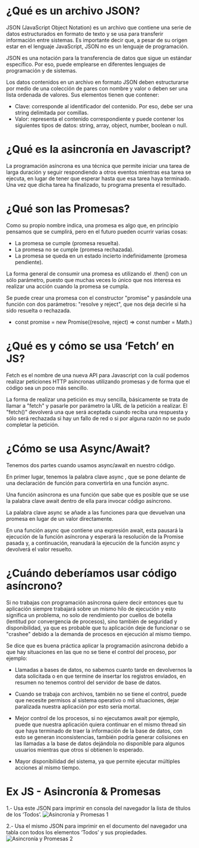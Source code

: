 # ¿Qué es un archivo JSON?
JSON (JavaScript Object Notation) es un archivo que contiene una serie de datos estructurados en formato de texto y se usa para transferir información entre sistemas. Es importante decir que, a pesar de su origen estar en el lenguaje JavaScript, JSON no es un lenguaje de programación.

JSON es una notación para la transferencia de datos que sigue un estándar específico. Por eso, puede emplearse en diferentes lenguajes de programación y de sistemas.

Los datos contenidos en un archivo en formato JSON deben estructurarse por medio de una colección de pares con nombre y valor o deben ser una lista ordenada de valores. Sus elementos tienen que contener:

- Clave: corresponde al identificador del contenido. Por eso, debe ser una string delimitada por comillas.
- Valor: representa el contenido correspondiente y puede contener los siguientes tipos de datos: string, array, object, number, boolean o null.

# ¿Qué es la asincronía en Javascript?
La programación asíncrona es una técnica que permite iniciar una tarea de larga duración y seguir respondiendo a otros eventos mientras esa tarea se ejecuta, en lugar de tener que esperar hasta que esa tarea haya terminado. Una vez que dicha tarea ha finalizado, tu programa presenta el resultado.

# ¿Qué son las Promesas?
Como su propio nombre indica, una promesa es algo que, en principio pensamos que se cumplirá, pero en el futuro pueden ocurrir varias cosas:

- La promesa se cumple (promesa resuelta).
- La promesa no se cumple (promesa rechazada).
- La promesa se queda en un estado incierto indefinidamente (promesa pendiente).

La forma general de consumir una promesa es utilizando el .then() con un sólo parámetro, puesto que muchas veces lo único que nos interesa es realizar una acción cuando la promesa se cumpla.

Se puede crear una promesa con el constructor "promise" y pasándole una función con dos parámetros: "resolve y reject", que nos deja decirle si ha sido resuelta o rechazada. 
* const promise = new Promise((resolve, reject) => const number = Math.)

# ¿Qué es y cómo se usa ‘Fetch’ en JS?
Fetch es el nombre de una nueva API para Javascript con la cuál podemos realizar peticiones HTTP asíncronas utilizando promesas y de forma que el código sea un poco más sencillo.

La forma de realizar una petición es muy sencilla, básicamente se trata de llamar a "fetch" y pasarle por parámetro la URL de la petición a realizar. El "fetch()" devolverá una que será aceptada cuando reciba una respuesta y sólo será rechazada si hay un fallo de red o si por alguna razón no se pudo completar la petición.

# ¿Cómo se usa Async/Await?
Tenemos dos partes cuando usamos async/await en nuestro código.

En primer lugar, tenemos la palabra clave async , que se pone delante de una declaración de función para convertirla en una función async.

Una función asíncrona es una función que sabe que es posible que se use la palabra clave await dentro de ella para invocar código asíncrono.

La palabra clave async se añade a las funciones para que devuelvan una promesa en lugar de un valor directamente.

En una función async que contiene una expresión await, esta pausará la ejecución de la función asíncrona y esperará la resolución de la Promise pasada y, a continuación, reanudará la ejecución de la función async y devolverá el valor resuelto.

# ¿Cuándo deberíamos usar código asíncrono?
Si no trabajas con programación asíncrona quiere decir entonces que tu aplicación siempre trabajará sobre un mismo hilo de ejecución y esto significa un problema, no solo de rendimiento por cuellos de botella (lentitud por convergencia de procesos), sino también de seguridad y disponibilidad, ya que es probable que tu aplicación deje de funcionar o se "crashee" debido a la demanda de procesos en ejecución al mismo tiempo.

Se dice que es buena práctica aplicar la programación asíncrona debido a que hay situaciones en las que no se tiene el control del proceso, por ejemplo:
- Llamadas a bases de datos, no sabemos cuanto tarde en devolvernos la data solicitada o en que termine de insertar los registros enviados, en resumen no tenemos control del servidor de base de datos.

- Cuando se trabaja con archivos, también no se tiene el control, puede que necesite permisos al sistema operativo o mil situaciones, dejar paralizada nuestra aplicación por esto sería mortal.

- Mejor control de los procesos, si no ejecutamos await por ejemplo, puede que nuestra aplicación quiera continuar en el mismo thread sin que haya terminado de traer la información de la base de datos, con esto se generan inconsistencias, también podría generar colisiones en las llamadas a la base de datos dejándola no disponible para algunos usuarios mientras que otros sí obtienen lo esperado.

- Mayor disponibilidad del sistema, ya que permite ejecutar múltiples acciones al mismo tiempo.

# Ex JS - Asincronía & Promesas
1.- Usa este JSON para imprimir en consola del navegador la lista de títulos de los ‘Todos’.
![Asincronía y Promesas 1](https://github.com/erigt/js_asincronias_promesas/assets/146768635/5be465d8-836d-4495-acfa-9ddde14e75e6)


2.- Usa el mismo JSON para imprimir en el documento del navegador una tabla con todos los
elementos ‘Todos’ y sus propiedades.
![Asincronía y Promesas 2](https://github.com/erigt/js_asincronias_promesas/assets/146768635/a27d9309-6cd6-4e2b-83eb-5715f8089434)

